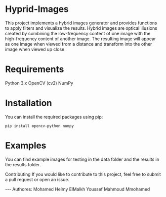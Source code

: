 # Hyprid-Images
This project implements a hybrid images generator and provides functions to apply filters and visualize the results. Hybrid images are optical illusions created by combining the low-frequency content of one image with the high-frequency content of another image. The resulting image will appear as one image when viewed from a distance and transform into the other image when viewed up close.

# Requirements
Python 3.x
OpenCV (cv2)
NumPy

# Installation
You can install the required packages using pip:
```
pip install opencv-python numpy
```

# Examples
You can find example images for testing in the data folder and the results in the results folder.

Contributing
If you would like to contribute to this project, feel free to submit a pull request or open an issue.

--- Authores:
Mohamed Helmy ElMalkh
Youssef Mahmoud Mmohamed


